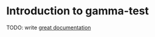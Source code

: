 # Introduction to gamma-test

TODO: write [great documentation](http://jacobian.org/writing/what-to-write/)
